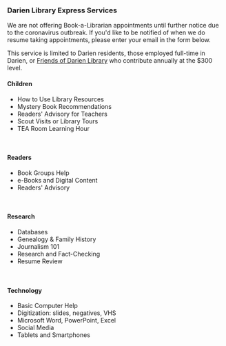 <div class="row margin-bottom-10">
<div class="col-md-8">

### Darien Library Express Services
We are not offering Book-a-Librarian appointments until further notice due to the coronavirus outbreak. If you'd like to be notified of when we do resume taking appointments, please enter your email in the form below.

<script type="text/javascript" src="https://form.jotform.com/jsform/200713811350038"></script>

<!--
Our librarians are available to help you with in-depth research questions and tech help. Just fill out the form and we'll be in touch to arrange your one-on-one session. Appointments are typically scheduled one to three weeks in advance. Check the list for examples of how we may assist you. -->

This service is limited to Darien residents, those employed full-time in Darien, or <a href="/friends">Friends of Darien Library</a> who contribute annually at the $300 level.
<br />

</div>
<div class="col-md-4">

#### Children
* How to Use Library Resources
* Mystery Book Recommendations
* Readers' Advisory for Teachers
* Scout Visits or Library Tours
* TEA Room Learning Hour
<br />

#### Readers
* Book Groups Help
* e-Books and Digital Content
* Readers' Advisory
<br />

#### Research
* Databases
* Genealogy & Family History
* Journalism 101
* Research and Fact-Checking
* Resume Review
<br />

#### Technology
* Basic Computer Help
* Digitization: slides, negatives, VHS
* Microsoft Word, PowerPoint, Excel
* Social Media
* Tablets and Smartphones 
<br />

</div>
</div>

</div>
</div>
